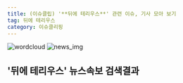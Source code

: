 ```yaml
---
title: (이슈클립) '**뒤에 테리우스**' 관련 이슈, 기사 모아 보기
tag: 뒤에 테리우스
category: 이슈클리핑
---
```

![wordcloud](https://s3.ap-northeast-2.amazonaws.com/lyrics101-wordcloud/2018-09-28-1538106630.png)
![news_img](https://user-images.githubusercontent.com/42597476/44507050-1206f400-a6e4-11e8-8d98-7ffbfebb353f.png)
## **'**뒤에 테리우스**'** 뉴스속보 검색결과

